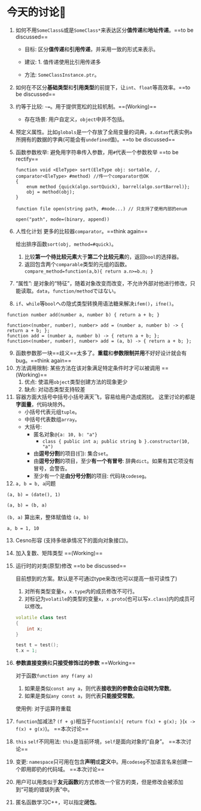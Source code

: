 # 今天的讨论🙂

1. 如何不用`SomeClass&`或是`SomeClass*`来表达区分**值传递**和**地址传递**。==to be discussed==

   * 目标: 区分**值传递**和**引用传递**，并采用一致的形式来表示。

   * 建议: 1. 值传递使用比引用传递多

   * 方法: `SomeClassInstance.ptr`。



2. 如何在不区分**基础类型**和**引用类型**的前提下，让`int`、`float`等高效率。==to be discussed==

3. 约等于比较: `~=`。用于提供宽松的比较机制。==(Working)==

   * 存在场景: 用户自定义，`object`中并不包括。

4. 预定义属性。比如`globals`是一个存放了全局变量的词典，`a.datas`代表实例`a`所拥有的数据的字典(可能会有`undefined`值)。==to be discussed==

5. 函数参数枚举: 避免用字符串传入参数，用`#`代表一个参数枚举 ==to be rectify==

   ```
   function void <EleType> sort(EleType obj: sortable, /,  comparator<EleType> #method) //传一个comparator也OK
   {
       enum method {quick(algo.sortQuick), barrel(algo.sortBarrel)};
       obj = method(obj);
   }
   
   function file open(string path, #mode...) // 只支持了使用内部的enum
   
   open("path", mode=(binary, append))
   ```



6. 人性化计划 更多的比较器`comparator`。==think again==

   给出排序函数`sort(obj, method=#quick)`。

   1. 比较**第一个待比较元素**大于**第二个比较元素**的，返回`bool`的选择器。
   2. 返回包含两个`comparable`类型的元组的函数。`compare_method=function(a,b){ return a.n>=b.n; }`

7. “属性”: 是对象的“特征”，随着对象改变而改变，不允许外部对他进行修改，只能读取。`data`，`function/method`ではない。

8. `if`、`while`等`bool`への隐式类型转换用语法糖来解决`ifem()`，`ifne()`。



```
function number add(number a, number b) { return a + b; }

function<(number, number), number> add = (number a, number b) -> { return a + b; };
function add = (number a, number b) -> { return a + b; };
function<(number, number), number> add = (a, b) -> { return a + b; };
```



9. 函数参数那一块==歧义==太多了。**重载**和**参数限制并用**不好好设计就会有bug。==think again==
10. 方法调用限制: 某些方法在该对象满足特定条件时才可以被调用 ==(Working)==
    1. 优点: 使滥用`object`类型创建方法的现象更少
    2. 缺点: 对动态类型支持较差
11. 容器方面大括号中括号小括号满天飞，容易给用户造成困扰。
    这里讨论的都是**字面量**，代码块除外。
    * 小括号代表元组`tuple`。
    * 中括号代表数组`array`。
    * 大括号:
      * 匿名对象`@{a: 10, b: "a"}`
        * `class { public int a; public string b }.constructor(10, "a")`
      * 由**逗号分割**的项目(们): 集合`set`。
      * 由**逗号分割**的项目，至少**有一个有冒号**: 辞典`dict`。如果有其它项没有冒号，会警告。
      * 至少有一个是**由分号分割**的项目: 代码块`codeseg`。
12. `a, b = b, a`问题

`(a, b) = (date(), 1)`

`(a, b) = (b, a)`

`(b, a)` 算出来，整体赋值给 `(a, b)`

`a, b = 1, 10`

13. Cesno形容 (支持多继承情况下的面向对象接口)。

14. 加入复数、矩阵类型 ==(Working)==

15. 运行时的对类(原型)修改 ==to be discussed==

    目前想到的方案。默认是不可通过type来改(也可以提高一些可读性了)

    1.  对所有类型变量`x`，`x.type`内的成员修改不可行。
    2.  对标记为`volatile`的类型的变量`x`，`x.proto`(也可以写`x.class`)内的成员可以修改。
    
    ```c++
    volatile class test
    {
        int x;
    }
    
    test t = test();
    t.x = 1;
    ```
     
    
    
16. **参数直接变换**和**只接受修饰过的参数** ==Working==

    对于函数`function any f(any a)`

    1. 如果是类似`const any a`，则代表**接收到的参数会自动转为常数**。
    2. 如果是类似`any const a`，则代表**只能接受常数**。
    
    使用例:
    对于运算符重载


    
17. `function`加减法? `(f + g)`相当于`fucntion(x){ return f(x) + g(x); }`(`x -> f(x) + g(x)`)。 ==本次讨论==

18. `this` `self`不同用法: `this`是当前环境，`self`是面向对象的“自身”。 ==本次讨论==

19. 变更: `namespace`只可用在包含**声明**或**定义**中。用`codeseg`不加语言名来创建一个即用即扔的代码域。 ==本次讨论==

20. 用户可以用类似于**友元函数**的方式修改一个官方的类，但是修改会被添加到“可能的错误列表”中。

21. 匿名函数学习C++，可以指定**闭包**。

